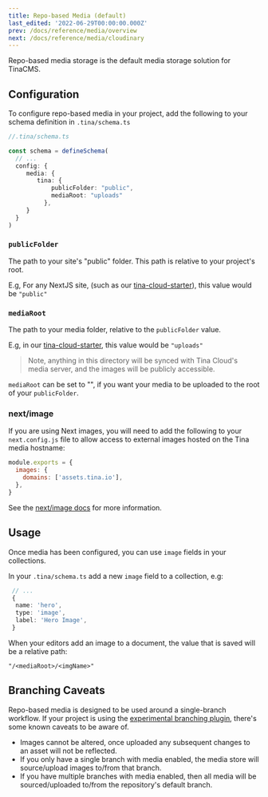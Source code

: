 ```yaml
---
title: Repo-based Media (default)
last_edited: '2022-06-29T00:00:00.000Z'
prev: /docs/reference/media/overview
next: /docs/reference/media/cloudinary
---
```


Repo-based media storage is the default media storage solution for TinaCMS.

## Configuration

To configure repo-based media in your project, add the following to your schema definition in `.tina/schema.ts`

```ts
//.tina/schema.ts

const schema = defineSchema(
  // ...
  config: {
     media: {
        tina: {
            publicFolder: "public",
            mediaRoot: "uploads"
          },
     }
  }
)
```

### `publicFolder`

The path to your site's "public" folder. This path is relative to your project's root.

E.g, For any NextJS site, (such as our [tina-cloud-starter](https://github.com/tinacms/tina-cloud-starter/tree/main/public)), this value would be `"public"`

### `mediaRoot`

The path to your media folder, relative to the `publicFolder` value.

E.g, in our [tina-cloud-starter](https://github.com/tinacms/tina-cloud-starter/tree/main/public), this value would be `"uploads"`

> Note, anything in this directory will be synced with Tina Cloud's media server, and the images will be publicly accessible.

`mediaRoot` can be set to "", if you want your media to be uploaded to the root of your `publicFolder`.

### next/image

If you are using Next images, you will need to add the following to your `next.config.js` file to allow access to external images hosted on the Tina media hostname:

```js
module.exports = {
  images: {
    domains: ['assets.tina.io'],
  },
}
````

See the [next/image docs](https://nextjs.org/docs/api-reference/next/image#domains) for more information.

## Usage

Once media has been configured, you can use `image` fields in your collections.

In your `.tina/schema.ts` add a new `image` field to a collection, e.g:

```ts
 // ...
 {
  name: 'hero',
  type: 'image',
  label: 'Hero Image',
 }
```

When your editors add an image to a document, the value that is saved will be a relative path:

`"/<mediaRoot>/<imgName>"`

## Branching Caveats

Repo-based media is designed to be used around a single-branch workflow. If your project is using the [experimental branching plugin](https://tina.io/docs/tina-cloud/branching/), there's some known caveats to be aware of.

- Images cannot be altered, once uploaded any subsequent changes to an asset will not be reflected.
- If you only have a single branch with media enabled, the media store will source/upload images to/from that branch.
- If you have multiple branches with media enabled, then all media will be sourced/uploaded to/from the repository's default branch.
